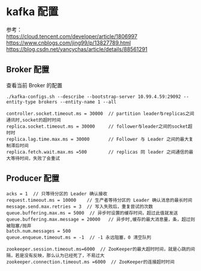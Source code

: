 # kafka 配置

参考：  
https://cloud.tencent.com/developer/article/1806997  
https://www.cnblogs.com/jing99/p/13827789.html  
https://blog.csdn.net/yancychas/article/details/88561291

## Broker 配置

查看当前 Broker 的配置
```
./kafka-configs.sh --describe --bootstrap-server 10.99.4.59:29092 --entity-type brokers --entity-name 1 --all
```

```
controller.socket.timeout.ms = 30000  // partition leader与replicas之间通讯时,socket的超时时间
replica.socket.timeout.ms = 30000     // follower与leader之间的socket超时时
replica.lag.time.max.ms = 30000       // Follower 与 Leader 之间的最大复制滞后时间
replica.fetch.wait.max.ms =500        // replicas 同 leader 之间通信的最大等待时间，失败了会重试
```


## Producer 配置

```
acks = 1  // 只等待分区的 Leader 确认接收
request.timeout.ms = 10000    // 生产者等待分区的 Leader 确认消息的最长时间
message.send.max.retries = 3  // 写入失败后，重复尝试的次数
queue.buffering.max.ms = 5000  // 异步时设置的缓存时间，超过此值就发送
queue.buffering.max.message = 20000   // 异步时,缓存的最大消息量，条，超过则被阻塞/抛弃
batch.num.messages = 500
queue.enqueue.timeout.ms = -1  // -1 永远阻塞，0 清空队列

zookeeper.session.timeout.ms=6000  // ZooKeeper的最大超时时间，就是心跳的间隔，若是没有反映，那么认为已经死了，不易过大
zookeeper.connection.timeout.ms =6000  // ZooKeeper的连接超时时间
```
